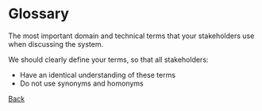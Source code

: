 # Glossary

The most important domain and technical terms that your stakeholders use when discussing the system.

We should clearly define your terms, so that all stakeholders:

- Have an identical understanding of these terms
- Do not use synonyms and homonyms

[Back](../README.md)
